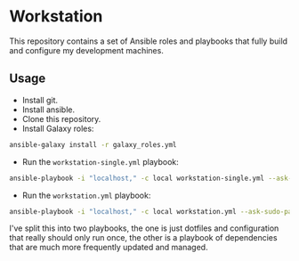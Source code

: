 # Workstation
This repository contains a set of Ansible roles and playbooks that fully build and configure my development machines.

## Usage
 - Install git.
 - Install ansible.
 - Clone this repository.
 - Install Galaxy roles:
 ```bash
 ansible-galaxy install -r galaxy_roles.yml
 ```
 - Run the `workstation-single.yml` playbook:
 ```bash
 ansible-playbook -i "localhost," -c local workstation-single.yml --ask-sudo-pass --extra-vars "workstation_user=user_to_be_provisioned"
```
 - Run the `workstation.yml` playbook:
 ```bash
 ansible-playbook -i "localhost," -c local workstation.yml --ask-sudo-pass --extra-vars "workstation_user=user_to_be_provisioned"
```

I've split this into two playbooks, the one is just dotfiles and configuration that really should only run once, the other is a playbook of dependencies that are much more frequently updated and managed.
